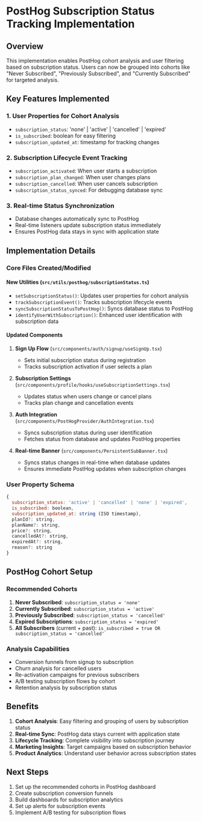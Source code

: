 # PostHog Subscription Status Tracking Implementation

## Overview
This implementation enables PostHog cohort analysis and user filtering based on subscription status. Users can now be grouped into cohorts like "Never Subscribed", "Previously Subscribed", and "Currently Subscribed" for targeted analysis.

## Key Features Implemented

### 1. User Properties for Cohort Analysis
- `subscription_status`: 'none' | 'active' | 'cancelled' | 'expired'
- `is_subscribed`: boolean for easy filtering
- `subscription_updated_at`: timestamp for tracking changes

### 2. Subscription Lifecycle Event Tracking
- `subscription_activated`: When user starts a subscription
- `subscription_plan_changed`: When user changes plans
- `subscription_cancelled`: When user cancels subscription
- `subscription_status_synced`: For debugging database sync

### 3. Real-time Status Synchronization
- Database changes automatically sync to PostHog
- Real-time listeners update subscription status immediately
- Ensures PostHog data stays in sync with application state

## Implementation Details

### Core Files Created/Modified

#### New Utilities (`src/utils/posthog/subscriptionStatus.ts`)
- `setSubscriptionStatus()`: Updates user properties for cohort analysis
- `trackSubscriptionEvent()`: Tracks subscription lifecycle events
- `syncSubscriptionStatusToPostHog()`: Syncs database status to PostHog
- `identifyUserWithSubscription()`: Enhanced user identification with subscription data

#### Updated Components
1. **Sign Up Flow** (`src/components/auth/signup/useSignUp.tsx`)
   - Sets initial subscription status during registration
   - Tracks subscription activation if user selects a plan

2. **Subscription Settings** (`src/components/profile/hooks/useSubscriptionSettings.tsx`)
   - Updates status when users change or cancel plans
   - Tracks plan change and cancellation events

3. **Auth Integration** (`src/components/PostHogProvider/AuthIntegration.tsx`)
   - Syncs subscription status during user identification
   - Fetches status from database and updates PostHog properties

4. **Real-time Banner** (`src/components/PersistentSubBanner.tsx`)
   - Syncs status changes in real-time when database updates
   - Ensures immediate PostHog updates when subscription changes

### User Property Schema
```javascript
{
  subscription_status: 'active' | 'cancelled' | 'none' | 'expired',
  is_subscribed: boolean,
  subscription_updated_at: string (ISO timestamp),
  planId?: string,
  planName?: string,
  price?: string,
  cancelledAt?: string,
  expiredAt?: string,
  reason?: string
}
```

## PostHog Cohort Setup

### Recommended Cohorts
1. **Never Subscribed**: `subscription_status = 'none'`
2. **Currently Subscribed**: `subscription_status = 'active'`
3. **Previously Subscribed**: `subscription_status = 'cancelled'`
4. **Expired Subscriptions**: `subscription_status = 'expired'`
5. **All Subscribers** (current + past): `is_subscribed = true OR subscription_status = 'cancelled'`

### Analysis Capabilities
- Conversion funnels from signup to subscription
- Churn analysis for cancelled users
- Re-activation campaigns for previous subscribers
- A/B testing subscription flows by cohort
- Retention analysis by subscription status

## Benefits
1. **Cohort Analysis**: Easy filtering and grouping of users by subscription status
2. **Real-time Sync**: PostHog data stays current with application state
3. **Lifecycle Tracking**: Complete visibility into subscription journey
4. **Marketing Insights**: Target campaigns based on subscription behavior
5. **Product Analytics**: Understand user behavior across subscription states

## Next Steps
1. Set up the recommended cohorts in PostHog dashboard
2. Create subscription conversion funnels
3. Build dashboards for subscription analytics
4. Set up alerts for subscription events
5. Implement A/B testing for subscription flows